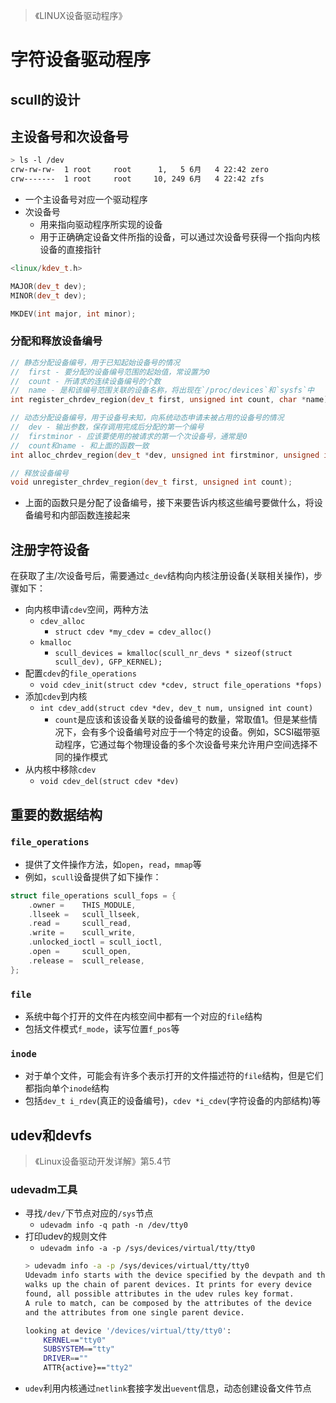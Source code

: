 > 《LINUX设备驱动程序》

# 字符设备驱动程序

## scull的设计

## 主设备号和次设备号
```bash
> ls -l /dev
crw-rw-rw-  1 root     root      1,   5 6月   4 22:42 zero
crw-------  1 root     root     10, 249 6月   4 22:42 zfs
```

* 一个主设备号对应一个驱动程序
* 次设备号
    * 用来指向驱动程序所实现的设备
    * 用于正确确定设备文件所指的设备，可以通过次设备号获得一个指向内核设备的直接指针

```cpp
<linux/kdev_t.h>

MAJOR(dev_t dev);
MINOR(dev_t dev);

MKDEV(int major, int minor);
```

### 分配和释放设备编号
```cpp
// 静态分配设备编号，用于已知起始设备号的情况
//  first - 要分配的设备编号范围的起始值，常设置为0
//  count - 所请求的连续设备编号的个数
//  name - 是和该编号范围关联的设备名称，将出现在`/proc/devices`和`sysfs`中
int register_chrdev_region(dev_t first, unsigned int count, char *name);

// 动态分配设备编号，用于设备号未知，向系统动态申请未被占用的设备号的情况
//  dev - 输出参数，保存调用完成后分配的第一个编号
//  firstminor - 应该要使用的被请求的第一个次设备号，通常是0
//  count和name - 和上面的函数一致
int alloc_chrdev_region(dev_t *dev, unsigned int firstminor, unsigned int count, char *name);

// 释放设备编号
void unregister_chrdev_region(dev_t first, unsigned int count);
```

* 上面的函数只是分配了设备编号，接下来要告诉内核这些编号要做什么，将设备编号和内部函数连接起来

## 注册字符设备
在获取了主/次设备号后，需要通过`c_dev`结构向内核注册设备(关联相关操作)，步骤如下：

* 向内核申请`cdev`空间，两种方法
    * `cdev_alloc`
        * `struct cdev *my_cdev = cdev_alloc()`
    * `kmalloc`
        * `scull_devices = kmalloc(scull_nr_devs * sizeof(struct scull_dev), GFP_KERNEL);`
* 配置`cdev`的`file_operations`
    * `void cdev_init(struct cdev *cdev, struct file_operations *fops)`
* 添加`cdev`到内核
    * `int cdev_add(struct cdev *dev, dev_t num, unsigned int count)`
        * `count`是应该和该设备关联的设备编号的数量，常取值1。但是某些情况下，会有多个设备编号对应于一个特定的设备。例如，SCSI磁带驱动程序，它通过每个物理设备的多个次设备号来允许用户空间选择不同的操作模式
* 从内核中移除`cdev`
    * `void cdev_del(struct cdev *dev)`

## 重要的数据结构

### `file_operations`
* 提供了文件操作方法，如`open`，`read`，`mmap`等
* 例如，`scull`设备提供了如下操作：
```cpp
struct file_operations scull_fops = {
    .owner =    THIS_MODULE,
    .llseek =   scull_llseek,
    .read =     scull_read,
    .write =    scull_write,
    .unlocked_ioctl = scull_ioctl,
    .open =     scull_open,
    .release =  scull_release,
};
```

### `file`
* 系统中每个打开的文件在内核空间中都有一个对应的`file`结构
* 包括文件模式`f_mode`，读写位置`f_pos`等

### `inode`
* 对于单个文件，可能会有许多个表示打开的文件描述符的`file`结构，但是它们都指向单个`inode`结构
* 包括`dev_t i_rdev`(真正的设备编号)，`cdev *i_cdev`(字符设备的内部结构)等

## udev和devfs
> 《Linux设备驱动开发详解》第5.4节

### udevadm工具
* 寻找`/dev/`下节点对应的`/sys`节点
    * `udevadm info -q path -n /dev/tty0`
* 打印udev的规则文件
    * `udevadm info -a -p /sys/devices/virtual/tty/tty0`
    ```bash
    > udevadm info -a -p /sys/devices/virtual/tty/tty0
    Udevadm info starts with the device specified by the devpath and then
    walks up the chain of parent devices. It prints for every device
    found, all possible attributes in the udev rules key format.
    A rule to match, can be composed by the attributes of the device
    and the attributes from one single parent device.

    looking at device '/devices/virtual/tty/tty0':
        KERNEL=="tty0"
        SUBSYSTEM=="tty"
        DRIVER==""
        ATTR{active}=="tty2"
    ```
* `udev`利用内核通过`netlink`套接字发出`uevent`信息，动态创建设备文件节点
